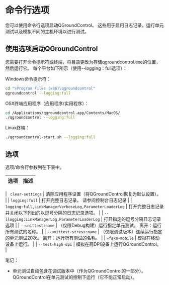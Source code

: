 # 命令行选项

您可以使用命令行选项启动QGroundControl。 这些用于启用日志记录，运行单元测试以及模拟不同的主机环境以进行测试。

## 使用选项启动QGroundControl

您需要打开命令提示符或终端，将目录更改为存储qgroundcontrol.exe的位置，然后运行它。 每个平台如下所示（使用--logging：full选项）：

Windows命令提示符：

```bash
cd "\Program Files (x86)\qgroundcontrol"
qgroundcontrol --logging:full
```

OSX终端应用程序（应用程序/实用程序）：

```bash
cd /Applications/qgroundcontrol.app/Contents/MacOS/
./qgroundcontrol --logging:full
```

Linux终端：

```bash
./qgroundcontrol-start.sh --logging:full
```

## 选项

选项/命令行参数列在下表中。

| 选项 | 描述 |
| ---- | ---- |

| `
clear-settings` | 清除应用程序设置（将QGroundControl恢复为默认设置）。 |
| `logging:full` | 打开完整日志记录。 请参阅控制台日志记录 |
| `logging:full,LinkManagerVerboseLog,ParameterLoaderLog` | 打开完整日志记录并关闭以下列出的以逗号分隔的日志记录选项。 |
| `--llogging:LinkManagerLog,ParameterLoaderLog` | 打开指定的逗号分隔日志记录选项 |
| `--unittest:name` | （仅限Debug构建）运行指定单元测试。 离开：运行所有测试的名称。 |
| `--unittest-stress:name` | （仅限调试版本）连续运行指定的单元测试20次。 离开：运行所有测试的名称。 |
| `-fake-mobile` | 模拟在移动设备上运行。 |
| `--test-high-dpi` | 模拟在高DPI设备上运行QGroundControl。 |

笔记：

- 单元测试自动包含在调试版本中（作为QGroundControl的一部分）。 QGroundControl在单元测试的控制下运行（它不能正常启动）。

